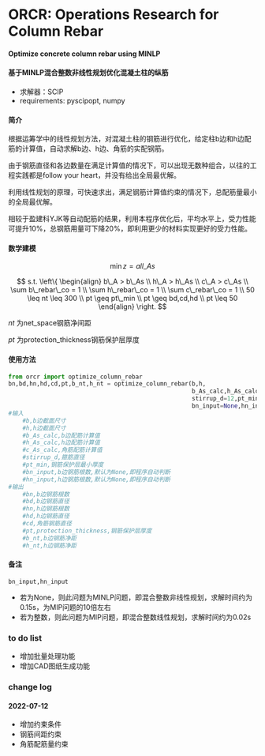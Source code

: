 # ORCR: Operations Research for Column Rebar

#### Optimize concrete column rebar using MINLP
#### 基于MINLP混合整数非线性规划优化混凝土柱的纵筋
- 求解器：SCIP
- requirements: pyscipopt, numpy

#### 简介
根据运筹学中的线性规划方法，对混凝土柱的钢筋进行优化，给定柱b边和h边配筋的计算值，自动求解b边、h边、角筋的实配钢筋。

由于钢筋直径和各边数量在满足计算值的情况下，可以出现无数种组合，以往的工程实践都是follow your heart，并没有给出全局最优解。

利用线性规划的原理，可快速求出，满足钢筋计算值约束的情况下，总配筋量最小的全局最优解。

相较于盈建科YJK等自动配筋的结果，利用本程序优化后，平均水平上，受力性能可提升10%，总钢筋用量可下降20%，即利用更少的材料实现更好的受力性能。

#### 数学建模
$$
\min z = all\_As
$$

$$
s.t.
\left\{
	\begin{align}
		b\_A > b\_As \\
		h\_A > h\_As \\
		c\_A > c\_As \\
		\sum b\_rebar\_co = 1 \\
		\sum h\_rebar\_co = 1 \\
		\sum c\_rebar\_co = 1 \\
		50 \leq nt \leq 300 \\
		pt \geq pt\_min \\
		pt \geq bd,cd,hd \\
		pt \leq 50
	\end{align}
\right.
$$

$nt$ 为net_space钢筋净间距

$pt$ 为protection_thickness钢筋保护层厚度

#### 使用方法
```python
from orcr import optimize_column_rebar
bn,bd,hn,hd,cd,pt,b_nt,h_nt = optimize_column_rebar(b,h,
                                                    b_As_calc,h_As_calc,c_As_calc,
                                                    stirrup_d=12,pt_min=20,
                                                    bn_input=None,hn_input=None)
#输入
    #b,b边截面尺寸
    #h,h边截面尺寸
    #b_As_calc,b边配筋计算值
    #h_As_calc,h边配筋计算值
    #c_As_calc,角筋配筋计算值
    #stirrup_d,箍筋直径
    #pt_min,钢筋保护层最小厚度
    #bn_input,b边钢筋根数,默认为None,即程序自动判断
    #hn_input,h边钢筋根数,默认为None,即程序自动判断
#输出
    #bn,b边钢筋根数
    #bd,b边钢筋直径
    #hn,h边钢筋根数
    #hd,h边钢筋直径
    #cd,角筋钢筋直径
    #pt,protection_thickness,钢筋保护层厚度
    #b_nt,b边钢筋净距
    #h_nt,h边钢筋净距
```

#### 备注
`bn_input,hn_input` 
- 若为None，则此问题为MINLP问题，即混合整数非线性规划，求解时间约为0.15s，为MIP问题的10倍左右
- 若为整数，则此问题为MIP问题，即混合整数线性规划，求解时间约为0.02s

### to do list
- 增加批量处理功能
- 增加CAD图纸生成功能


### change log
#### 2022-07-12
- 增加约束条件
- 钢筋间距约束
- 角筋配筋量约束
